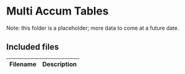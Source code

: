 # Multi Accum Tables

Note: this folder is a placeholder; more data to come at a future date.

## Included files

| Filename | Description |
|---|---|